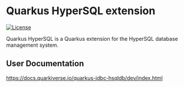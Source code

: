 # Quarkus HyperSQL extension

[![License](https://img.shields.io/badge/License-Apache%202.0-blue.svg?style=flat-square)](https://opensource.org/licenses/Apache-2.0)

Quarkus HyperSQL is a Quarkus extension for the HyperSQL database management system.

## User Documentation

https://docs.quarkiverse.io/quarkus-jdbc-hsqldb/dev/index.html
